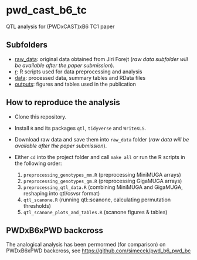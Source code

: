 # pwd_cast_b6_tc
QTL analysis for (PWDxCAST)xB6 TC1 paper

## Subfolders

  * [raw_data](raw_data/): original data obtained from Jiri Forejt (*raw data subfolder will be available after the paper submission*).
  * [r](r/): R scripts used for data preprocessing and analysis
  * [data](data/): processed data, summary tables and RData files
  * [outputs](outputs/): figures and tables used in the publication

## How to reproduce the analysis

 * Clone this repository. 
 * Install `R` and its packages `qtl`, `tidyverse` and `WriteXLS`.
 * Download raw data and save them into `raw_data` folder (*raw data will be available after the paper submission*).
 * Either `cd` into the project folder and call `make all` or run the R scripts in the following order:
 
    1. `preprocessing_genotypes_mm.R` (preprocessing MiniMUGA arrays)
    1. `preprocessing_genotypes_gm.R` (preprocessing GigaMUGA arrays)
    1. `preprocessing_qtl_data.R` (combining MiniMUGA and GigaMUGA, reshaping into qtl/csvsr format)
    1. `qtl_scanone.R` (running qtl::scanone, calculating permutation thresholds)
    1. `qtl_scanone_plots_and_tables.R`  (scanone figures & tables)
    
## PWDxB6xPWD backcross 

The analogical analysis has been permormed (for comparison) on PWDxB6xPWD backcross, see
https://github.com/simecek/pwd_b6_pwd_bc
